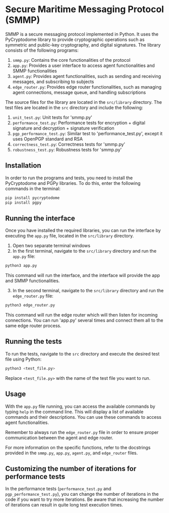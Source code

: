 # Secure Maritime Messaging Protocol (SMMP)

SMMP is a secure messaging protocol implemented in Python. It uses the PyCryptodome library to provide cryptographic operations such as symmetric and public-key cryptography, and digital signatures. The library consists of the following programs:

1. `smmp.py`: Contains the core functionalities of the protocol
2. `app.py`: Provides a user interface to access agent functionalities and SMMP functionalities
3. `agent.py`: Provides agent functionalities, such as sending and receiving messages, and subscribing to subjects
4. `edge_router.py`: Provides edge router functionalities, such as managing agent connections, message queue, and handling subscriptions

The source files for the library are located in the `src/library` directory. The test files are located in the `src` directory and include the following:

1. `unit_test.py`: Unit tests for 'smmp.py'
2. `performance_test.py`: Performance tests for encryption + digital signature and decryption + signature verification
3. `pgp_performance_test.py`: Similar test to 'performance_test.py', except it uses OpenPGP standard and RSA
4. `correctness_test.py`: Correctness tests for 'smmp.py'
5. `robustness_test.py`: Robustness tests for 'smmp.py'

## Installation

In order to run the programs and tests, you need to install the PyCryptodome and PGPy libraries. To do this, enter the following commands in the terminal:

```bash
pip install pycryptodome
pip install pgpy
```

## Running the interface

Once you have installed the required libraries, you can run the interface by executing the `app.py` file, located in the `src/library` directory.

1. Open two separate terminal windows
2. In the first terminal, navigate to the `src/library` directory and run the `app.py` file:

```bash
python3 app.py
```

This command will run the interface, and the interface will provide the app and SMMP functionalities. 

3. In the second terminal, navigate to the `src/library` directory and run the `edge_router.py` file:

```bash
python3 edge_router.py
```

This command will run the edge router which will then listen for incoming connections. You can run 'app.py' several times and connect them all to the same edge router process.

## Running the tests

To run the tests, navigate to the `src` directory and execute the desired test file using Python:

```bash
python3 <test_file.py>
```

Replace `<test_file.py>` with the name of the test file you want to run.

## Usage

With the `app.py` file running, you can access the available commands by typing `help` in the command line. This will display a list of available commands and their descriptions. You can use these commands to access agent functionalities.

Remember to always run the `edge_router.py` file in order to ensure proper communication between the agent and edge router.

For more information on the specific functions, refer to the docstrings provided in the `smmp.py`, `app.py`, `agent.py`, and `edge_router` files.

## Customizing the number of iterations for performance tests

In the performance tests (`performance_test.py` and `pgp_performance_test.py`), you can change the number of iterations in the code if you want to try more iterations. Be aware that increasing the number of iterations can result in quite long test execution times.

